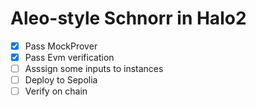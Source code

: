 # Aleo-style Schnorr in Halo2

- [x] Pass MockProver
- [x] Pass Evm verification
- [ ] Asssign some inputs to instances
- [ ] Deploy to Sepolia
- [ ] Verify on chain
